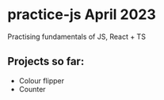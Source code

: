 # practice-js April 2023

Practising fundamentals of JS, React + TS 

## Projects so far: 

- Colour flipper
- Counter
